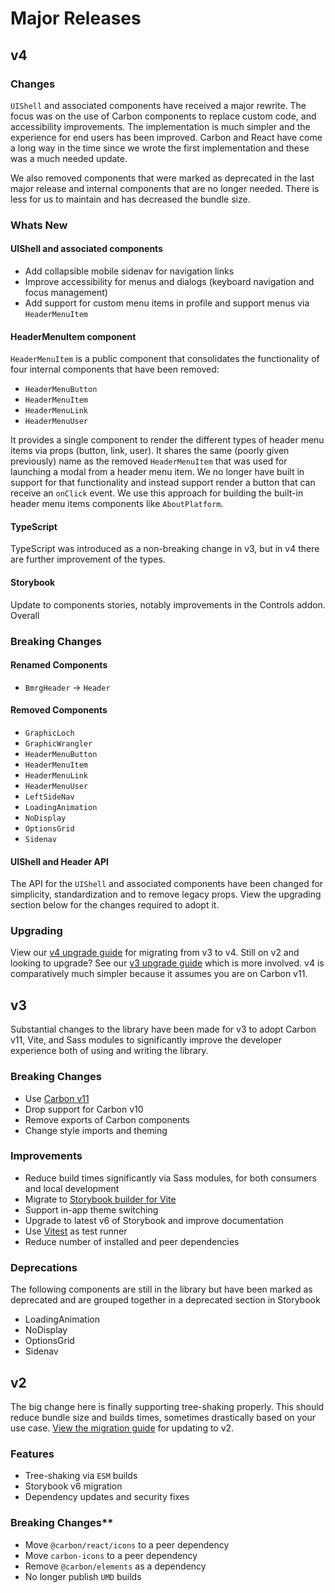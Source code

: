 # Major Releases

## v4

### Changes

`UIShell` and associated components have received a major rewrite. The focus was on the use of Carbon components to replace custom code, and accessibility improvements. The implementation is much simpler and the experience for end users has been improved. Carbon and React have come a long way in the time since we wrote the first implementation and these was a much needed update.

We also removed components that were marked as deprecated in the last major release and internal components that are no longer needed. There is less for us to maintain and has decreased the bundle size.

### Whats New

#### UIShell and associated components

- Add collapsible mobile sidenav for navigation links
- Improve accessibility for menus and dialogs (keyboard navigation and focus management)
- Add support for custom menu items in profile and support menus via `HeaderMenuItem`

#### HeaderMenuItem component

`HeaderMenuItem` is a public component that consolidates the functionality of four internal components that have been removed:

- `HeaderMenuButton`
- `HeaderMenuItem`
- `HeaderMenuLink`
- `HeaderMenuUser`

It provides a single component to render the different types of header menu items via props (button, link, user). It shares the same (poorly given previously) name as the removed `HeaderMenuItem` that was used for launching a modal from a header menu item. We no longer have built in support for that functionality and instead support render a button that can receive an `onClick` event. We use this approach for building the built-in header menu items components like `AboutPlatform`.

#### TypeScript

TypeScript was introduced as a non-breaking change in v3, but in v4 there are further improvement of the types.

#### Storybook

Update to components stories, notably improvements in the Controls addon. Overall

### Breaking Changes

#### Renamed Components

- `BmrgHeader` -> `Header`

#### Removed Components

- `GraphicLoch`
- `GraphicWrangler`
- `HeaderMenuButton`
- `HeaderMenuItem`
- `HeaderMenuLink`
- `HeaderMenuUser`
- `LeftSideNav`
- `LoadingAnimation`
- `NoDisplay`
- `OptionsGrid`
- `Sidenav`

#### UIShell and Header API

The API for the `UIShell` and associated components have been changed for simplicity, standardization and to remove legacy props. View the upgrading section below for the changes required to adopt it.

### Upgrading

View our [v4 upgrade guide](https://github.com/boomerang-io/carbon-addons-boomerang-react/blob/main/docs/v4-migration.md)  for migrating from v3 to v4. Still on v2 and looking to upgrade? See our [v3 upgrade guide](https://github.com/boomerang-io/carbon-addons-boomerang-react/blob/main/docs/v3-migration.md) which is more involved. v4 is comparatively much simpler because it assumes you are on Carbon v11.

## v3

Substantial changes to the library have been made for v3 to adopt Carbon v11, Vite, and Sass modules to significantly improve the developer experience both of using and writing the library.

### Breaking Changes

- Use [Carbon v11](https://medium.com/carbondesign/carbon-v11-72ace7fac01f)
- Drop support for Carbon v10
- Remove exports of Carbon components
- Change style imports and theming

### Improvements

- Reduce build times significantly via Sass modules, for both consumers and local development
- Migrate to [Storybook builder for Vite](https://github.com/storybookjs/builder-vite)
- Support in-app theme switching
- Upgrade to latest v6 of Storybook and improve documentation
- Use [Vitest](https://vitest.dev/) as test runner
- Reduce number of installed and peer dependencies

### Deprecations

The following components are still in the library but have been marked as deprecated and are grouped together in a deprecated section in Storybook

- LoadingAnimation
- NoDisplay
- OptionsGrid
- Sidenav

## v2

The big change here is finally supporting tree-shaking properly. This should reduce bundle size and builds times, sometimes drastically based on your use case. [View the migration guide](./documentation/guides/v2-migration.md) for updating to v2.

### Features

- Tree-shaking via `ESM` builds
- Storybook v6 migration
- Dependency updates and security fixes

### Breaking Changes\*\*

- Move `@carbon/react/icons` to a peer dependency
- Move `carbon-icons` to a peer dependency
- Remove `@carbon/elements` as a dependency
- No longer publish `UMD` builds
